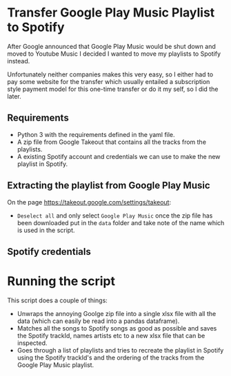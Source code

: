 # Transfer Google Play Music Playlist to Spotify

After Google announced that Google Play Music would be shut down and moved to Youtube Music I decided I wanted to move my playlists to Spotify instead. 

Unfortunately neither companies makes this very easy, so I either had to pay some website for the transfer which usually entailed a subscription style payment model for this one-time transfer or do it my self, so I did the later. 

## Requirements
 * Python 3 with the requirements defined in the yaml file. 
 * A zip file from Google Takeout that contains all the tracks from the playlists. 
 * A existing Spotify account and credentials we can use to make the new playlist in Spotify. 
 
 ## Extracting the playlist from Google Play Music
 On the page https://takeout.google.com/settings/takeout:
  * `Deselect all` and only select `Google Play Music` once the zip file has been downloaded put in the `data` folder and take note of the name which is used in the script. 
 
## Spotify credentials

# Running the script
This script does a couple of things:

 * Unwraps the annoying Goolge zip file into a single xlsx file with all the data (which can easily be read into a pandas dataframe).
 * Matches all the songs to Spotify songs as good as possible and saves the Spotify trackId, names artists etc to a new xlsx file that can be inspected. 
 * Goes through a list of playlists and tries to recreate the playlist in Spotify using the Spotify trackId's and the ordering of the tracks from the Google Play Music playlist. 
